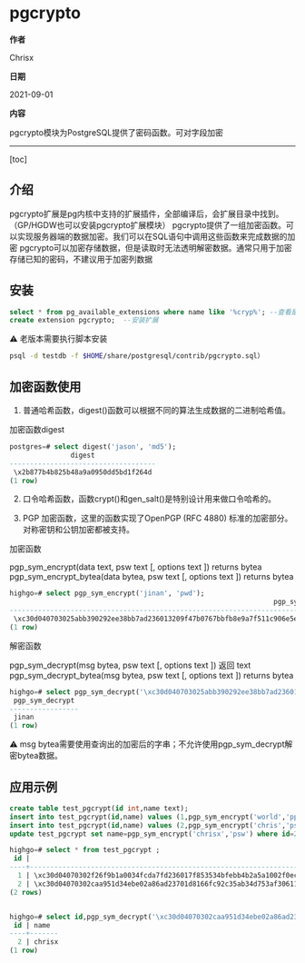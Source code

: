 # pgcrypto

**作者**

Chrisx

**日期**

2021-09-01

**内容**

pgcrypto模块为PostgreSQL提供了密码函数。可对字段加密

----

[toc]

## 介绍

pgcrypto扩展是pg内核中支持的扩展插件，全部编译后，会扩展目录中找到。（GP/HGDW也可以安装pgcrypto扩展模块）
pgcrypto提供了一组加密函数。可以实现服务器端的数据加密。我们可以在SQL语句中调用这些函数来完成数据的加密
pgcrypto可以加密存储数据，但是读取时无法透明解密数据。通常只用于加密存储已知的密码，不建议用于加密列数据

## 安装

```sql
select * from pg_available_extensions where name like '%cryp%'; --查看是否村咋可用插件，没有的话需要源码编译需要的插件
create extension pgcrypto;  --安装扩展

```

:warning: 老版本需要执行脚本安装

```sh
psql -d testdb -f $HOME/share/postgresql/contrib/pgcrypto.sql）

```

## 加密函数使用

1. 普通哈希函数，digest()函数可以根据不同的算法生成数据的二进制哈希值。

加密函数digest

```sql
postgres=# select digest('jason', 'md5');
               digest              
------------------------------------
 \x2b877b4b825b48a9a0950dd5bd1f264d
(1 row)
```

2. 口令哈希函数，函数crypt()和gen_salt()是特别设计用来做口令哈希的。

3. PGP 加密函数，这里的函数实现了OpenPGP (RFC 4880) 标准的加密部分。对称密钥和公钥加密都被支持。

加密函数

pgp_sym_encrypt(data text, psw text [, options text ]) returns bytea
pgp_sym_encrypt_bytea(data bytea, psw text [, options text ]) returns bytea

```sql
highgo=# select pgp_sym_encrypt('jinan', 'pwd');
                                                                 pgp_sym_encrypt
--------------------------------------------------------------------------------------------------------------------------------------------------
 \xc30d040703025abb390292ee38bb7ad236013209f47b0767bbfb8e9a7f511c906e5ed81575825480bb572d88f434d4ca0558c6766ca238c257d7e02e3c3cb3a9a7ae8ebf44201f
(1 row)

```

解密函数

pgp_sym_decrypt(msg bytea, psw text [, options text ]) 返回 text
pgp_sym_decrypt_bytea(msg bytea, psw text [, options text ]) returns bytea

```sql
highgo=# select pgp_sym_decrypt('\xc30d040703025abb390292ee38bb7ad236013209f47b0767bbfb8e9a7f511c906e5ed81575825480bb572d88f434d4ca0558c6766ca238c257d7e02e3c3cb3a9a7ae8ebf44201f', 'pwd');
 pgp_sym_decrypt
-----------------
 jinan
(1 row)

```

:warning: msg bytea需要使用查询出的加密后的字串；不允许使用pgp_sym_decrypt解密bytea数据。

## 应用示例

```sql
create table test_pgcrypt(id int,name text);
insert into test_pgcrypt(id,name) values (1,pgp_sym_encrypt('world','ppp'));
insert into test_pgcrypt(id,name) values (2,pgp_sym_encrypt('chris','psw'));
update test_pgcrypt set name=pgp_sym_encrypt('chrisx','psw') where id=2;

highgo=# select * from test_pgcrypt ;
 id |                                                                        name
----+----------------------------------------------------------------------------------------------------------------------------------------------------
  1 | \xc30d04070302f26f9b1a0034fcda7fd236017f853534bfebb4b2a5a1002f0ec479e49ebd3f3b2364994af290867da7338dcfc536acaf48c76f38092820b16ce3e8fb63060046ea
  2 | \xc30d04070302caa951d34ebe02a86ad23701d8166fc92c35ab34d753af306111acc42edef5c7eca0e60ec38dfa4adabbf23a8119f61ed4d1cc878c9e4319b41abcc61f73b25163a0
(2 rows)


highgo=# select id,pgp_sym_decrypt('\xc30d04070302caa951d34ebe02a86ad23701d8166fc92c35ab34d753af306111acc42edef5c7eca0e60ec38dfa4adabbf23a8119f61ed4d1cc878c9e4319b41abcc61f73b25163a0','psw') as name from test_pgcrypt where id=2;
 id | name
----+-------
  2 | chrisx
(1 row)


```
